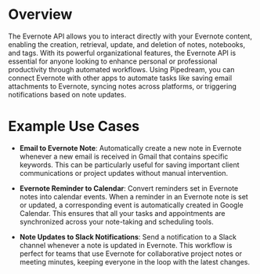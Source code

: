 # Overview

The Evernote API allows you to interact directly with your Evernote content, enabling the creation, retrieval, update, and deletion of notes, notebooks, and tags. With its powerful organizational features, the Evernote API is essential for anyone looking to enhance personal or professional productivity through automated workflows. Using Pipedream, you can connect Evernote with other apps to automate tasks like saving email attachments to Evernote, syncing notes across platforms, or triggering notifications based on note updates.

# Example Use Cases

- **Email to Evernote Note**: Automatically create a new note in Evernote whenever a new email is received in Gmail that contains specific keywords. This can be particularly useful for saving important client communications or project updates without manual intervention.

- **Evernote Reminder to Calendar**: Convert reminders set in Evernote notes into calendar events. When a reminder in an Evernote note is set or updated, a corresponding event is automatically created in Google Calendar. This ensures that all your tasks and appointments are synchronized across your note-taking and scheduling tools.

- **Note Updates to Slack Notifications**: Send a notification to a Slack channel whenever a note is updated in Evernote. This workflow is perfect for teams that use Evernote for collaborative project notes or meeting minutes, keeping everyone in the loop with the latest changes.

